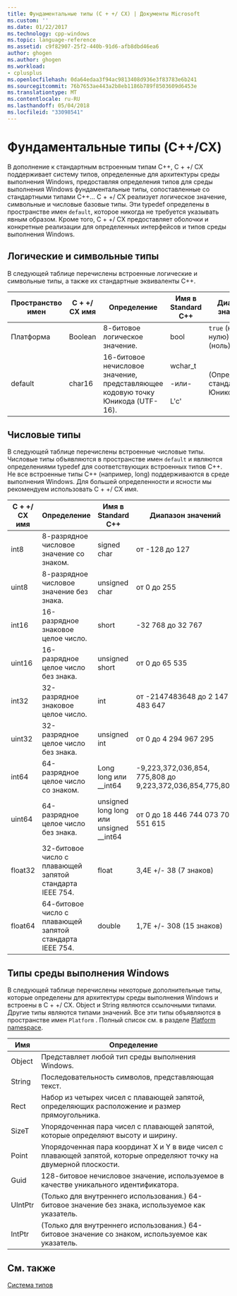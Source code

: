 ```yaml
---
title: Фундаментальные типы (C + +/ CX) | Документы Microsoft
ms.custom: ''
ms.date: 01/22/2017
ms.technology: cpp-windows
ms.topic: language-reference
ms.assetid: c9f82907-25f2-440b-91d6-afb8dbd46ea6
author: ghogen
ms.author: ghogen
ms.workload:
- cplusplus
ms.openlocfilehash: 0da64edaa3f94ac9813408d936e3f83783e6b241
ms.sourcegitcommit: 76b7653ae443a2b8eb1186b789f8503609d6453e
ms.translationtype: MT
ms.contentlocale: ru-RU
ms.lasthandoff: 05/04/2018
ms.locfileid: "33098541"
---
```

# <a name="fundamental-types-ccx"></a>Фундаментальные типы (C++/CX)
В дополнение к стандартным встроенным типам C++, C + +/ CX поддерживает систему типов, определенные для архитектуры среды выполнения Windows, предоставляя определения типов для среды выполнения Windows фундаментальные типы, сопоставленные со стандартными типами C++... C + +/ CX реализует логическое значение, символьные и числовые базовые типы. Эти typedef определены в пространстве имен `default`, которое никогда не требуется указывать явным образом. Кроме того, C + +/ CX предоставляет оболочки и конкретные реализации для определенных интерфейсов и типов среды выполнения Windows.  
  
## <a name="boolean-and-character-types"></a>Логические и символьные типы  
 В следующей таблице перечислены встроенные логические и символьные типы, а также их стандартные эквиваленты C++.  
  
|Пространство имен|C + +/ CX имя|Определение|Имя в Standard C++|Диапазон значений|  
|---------------|-----------------------------------------------------------------------|----------------|-------------------------|---------------------|  
|Платформа|Boolean|8-битовое логическое значение.|bool|`true` (не равно нулю) и `false` (ноль)|  
|default|char16|16-битовое нечисловое значение, представляющее кодовую точку Юникода (UTF-16).|wchar_t<br /><br /> -или-<br /><br /> L'c'|(Определяется стандартом Юникода)|  
  
## <a name="numeric-types"></a>Числовые типы  
 В следующей таблице перечислены встроенные числовые типы. Числовые типы объявляются в пространстве имен `default` и являются определениями typedef для соответствующих встроенных типов C++. Не все встроенные типы C++ (например, long) поддерживаются в среде выполнения Windows. Для большей определенности и ясности мы рекомендуем использовать C + +/ CX имя.  
  
|C + +/ CX имя|Определение|Имя в Standard C++|Диапазон значений|  
|-----------------------------------------------------------------------|----------------|-------------------------|---------------------|  
|int8|8-разрядное числовое значение со знаком.|signed char|от -128 до 127|  
|uint8|8-разрядное числовое значение без знака.|unsigned char|от 0 до 255|  
|int16|16-разрядное знаковое целое число.|short|-32 768 до 32 767|  
|uint16|16-разрядное целое число без знака.|unsigned short|от 0 до 65 535|  
|int32|32-разрядное знаковое целое число.|int|от -2147483648 до 2 147 483 647|  
|uint32|32-разрядное целое число без знака.|unsigned int|от 0 до 4 294 967 295|  
|int64|64-разрядное целое число со знаком.|Long long или __int64|-9,223,372,036,854, 775,808 до 9,223,372,036,854,775,807|  
|uint64|64-разрядное целое число без знака.|unsigned long long или unsigned __int64|от 0 до 18 446 744 073 709 551 615|  
|float32|32-битовое число с плавающей запятой стандарта IEEE 754.|float|3,4E +/- 38 (7 знаков)|  
|float64|64-битовое число с плавающей запятой стандарта IEEE 754.|double|1,7E +/- 308 (15 знаков)|  
  
## <a name="windows-runtime-types"></a>Типы среды выполнения Windows  
 В следующей таблице перечислены некоторые дополнительные типы, которые определены для архитектуры среды выполнения Windows и встроены в C + +/ CX. Object и String являются ссылочными типами. Другие типы являются типами значений. Все эти типы объявляются в пространстве имен `Platform` . Полный список см. в разделе [Platform namespace](../cppcx/platform-namespace-c-cx.md).  
  
|Имя|Определение|  
|----------|----------------|  
|Object|Представляет любой тип среды выполнения Windows.|  
|String|Последовательность символов, представляющая текст.|  
|Rect|Набор из четырех чисел с плавающей запятой, определяющих расположение и размер прямоугольника.|  
|SizeT|Упорядоченная пара чисел с плавающей запятой, которые определяют высоту и ширину.|  
|Point|Упорядоченная пара координат Х и Y в виде чисел с плавающей запятой, которые определяют точку на двумерной плоскости.|  
|Guid|128-битовое нечисловое значение, используемое в качестве уникального идентификатора.|  
|UIntPtr|(Только для внутреннего использования.) 64-битовое значение без знака, используемое как указатель.|  
|IntPtr|(Только для внутреннего использования.)  64-битовое значение со знаком, используемое как указатель.|  
  
## <a name="see-also"></a>См. также  
 [Система типов](../cppcx/type-system-c-cx.md)